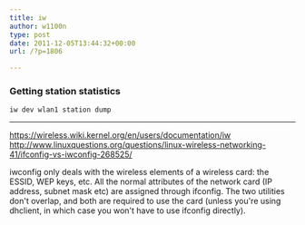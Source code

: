 ```yaml
---
title: iw
author: w1100n
type: post
date: 2011-12-05T13:44:32+00:00
url: /?p=1806

---
```


### Getting station statistics
    iw dev wlan1 station dump

---

https://wireless.wiki.kernel.org/en/users/documentation/iw
<http://www.linuxquestions.org/questions/linux-wireless-networking-41/ifconfig-vs-iwconfig-268525/>

iwconfig only deals with the wireless elements of a wireless card: the ESSID, WEP keys, etc. All the normal attributes of the network card (IP address, subnet mask etc) are assigned through ifconfig. The two utilities don't overlap, and both are required to use the card (unless you're using dhclient, in which case you won't have to use ifconfig directly).